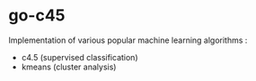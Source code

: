 # go-c45

Implementation of various popular machine learning algorithms :

* c4.5 (supervised classification)
* kmeans (cluster analysis)
